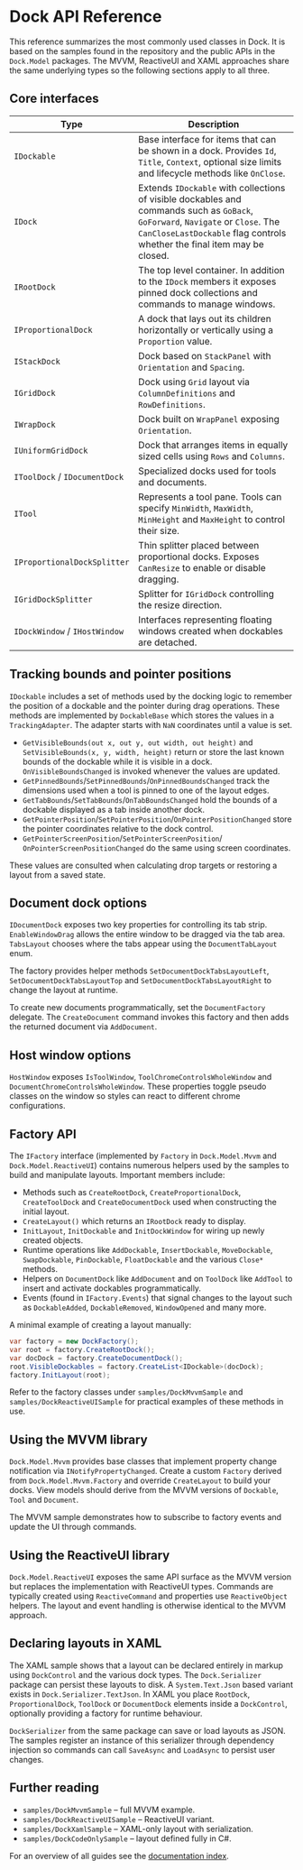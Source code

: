 # Dock API Reference

This reference summarizes the most commonly used classes in Dock. It is based on the samples found in the repository and the public APIs in the `Dock.Model` packages. The MVVM, ReactiveUI and XAML approaches share the same underlying types so the following sections apply to all three.

## Core interfaces

| Type | Description |
| --- | --- |
| `IDockable` | Base interface for items that can be shown in a dock. Provides `Id`, `Title`, `Context`, optional size limits and lifecycle methods like `OnClose`. |
| `IDock` | Extends `IDockable` with collections of visible dockables and commands such as `GoBack`, `GoForward`, `Navigate` or `Close`. The `CanCloseLastDockable` flag controls whether the final item may be closed. |
| `IRootDock` | The top level container. In addition to the `IDock` members it exposes pinned dock collections and commands to manage windows. |
| `IProportionalDock` | A dock that lays out its children horizontally or vertically using a `Proportion` value. |
| `IStackDock` | Dock based on `StackPanel` with `Orientation` and `Spacing`. |
| `IGridDock` | Dock using `Grid` layout via `ColumnDefinitions` and `RowDefinitions`. |
| `IWrapDock` | Dock built on `WrapPanel` exposing `Orientation`. |
| `IUniformGridDock` | Dock that arranges items in equally sized cells using `Rows` and `Columns`. |
| `IToolDock` / `IDocumentDock` | Specialized docks used for tools and documents. |
| `ITool` | Represents a tool pane. Tools can specify `MinWidth`, `MaxWidth`, `MinHeight` and `MaxHeight` to control their size. |
| `IProportionalDockSplitter` | Thin splitter placed between proportional docks. Exposes `CanResize` to enable or disable dragging. |
| `IGridDockSplitter` | Splitter for `IGridDock` controlling the resize direction. |
| `IDockWindow` / `IHostWindow` | Interfaces representing floating windows created when dockables are detached. |

## Tracking bounds and pointer positions

`IDockable` includes a set of methods used by the docking logic to remember the
position of a dockable and the pointer during drag operations. These methods are
implemented by `DockableBase` which stores the values in a `TrackingAdapter`.
The adapter starts with `NaN` coordinates until a value is set.

- `GetVisibleBounds(out x, out y, out width, out height)` and
  `SetVisibleBounds(x, y, width, height)` return or store the last known bounds
  of the dockable while it is visible in a dock. `OnVisibleBoundsChanged` is
  invoked whenever the values are updated.
- `GetPinnedBounds`/`SetPinnedBounds`/`OnPinnedBoundsChanged` track the
  dimensions used when a tool is pinned to one of the layout edges.
- `GetTabBounds`/`SetTabBounds`/`OnTabBoundsChanged` hold the bounds of a
  dockable displayed as a tab inside another dock.
- `GetPointerPosition`/`SetPointerPosition`/`OnPointerPositionChanged` store the
  pointer coordinates relative to the dock control.
- `GetPointerScreenPosition`/`SetPointerScreenPosition`/
  `OnPointerScreenPositionChanged` do the same using screen coordinates.

These values are consulted when calculating drop targets or restoring a layout
from a saved state.

## Document dock options

`IDocumentDock` exposes two key properties for controlling its tab strip. `EnableWindowDrag` allows the entire window to be dragged via the tab area. `TabsLayout` chooses where the tabs appear using the `DocumentTabLayout` enum.

The factory provides helper methods `SetDocumentDockTabsLayoutLeft`, `SetDocumentDockTabsLayoutTop` and `SetDocumentDockTabsLayoutRight` to change the layout at runtime.

To create new documents programmatically, set the `DocumentFactory`
delegate. The `CreateDocument` command invokes this factory and then
adds the returned document via `AddDocument`.

## Host window options

`HostWindow` exposes `IsToolWindow`, `ToolChromeControlsWholeWindow` and
`DocumentChromeControlsWholeWindow`. These properties toggle pseudo classes on
the window so styles can react to different chrome configurations.

## Factory API

The `IFactory` interface (implemented by `Factory` in `Dock.Model.Mvvm` and `Dock.Model.ReactiveUI`) contains numerous helpers used by the samples to build and manipulate layouts. Important members include:

- Methods such as `CreateRootDock`, `CreateProportionalDock`, `CreateToolDock` and `CreateDocumentDock` used when constructing the initial layout.
- `CreateLayout()` which returns an `IRootDock` ready to display.
- `InitLayout`, `InitDockable` and `InitDockWindow` for wiring up newly created objects.
- Runtime operations like `AddDockable`, `InsertDockable`, `MoveDockable`, `SwapDockable`, `PinDockable`, `FloatDockable` and the various `Close*` methods.
- Helpers on `DocumentDock` like `AddDocument` and on `ToolDock` like `AddTool` to insert and activate dockables programmatically.
- Events (found in `IFactory.Events`) that signal changes to the layout such as `DockableAdded`, `DockableRemoved`, `WindowOpened` and many more.

A minimal example of creating a layout manually:

```csharp
var factory = new DockFactory();
var root = factory.CreateRootDock();
var docDock = factory.CreateDocumentDock();
root.VisibleDockables = factory.CreateList<IDockable>(docDock);
factory.InitLayout(root);
```

Refer to the factory classes under `samples/DockMvvmSample` and `samples/DockReactiveUISample` for practical examples of these methods in use.

## Using the MVVM library

`Dock.Model.Mvvm` provides base classes that implement property change notification via `INotifyPropertyChanged`. Create a custom `Factory` derived from `Dock.Model.Mvvm.Factory` and override `CreateLayout` to build your docks. View models should derive from the MVVM versions of `Dockable`, `Tool` and `Document`.

The MVVM sample demonstrates how to subscribe to factory events and update the UI through commands.

## Using the ReactiveUI library

`Dock.Model.ReactiveUI` exposes the same API surface as the MVVM version but replaces the implementation with ReactiveUI types. Commands are typically created using `ReactiveCommand` and properties use `ReactiveObject` helpers. The layout and event handling is otherwise identical to the MVVM approach.

## Declaring layouts in XAML

The XAML sample shows that a layout can be declared entirely in markup using `DockControl` and the various dock types. The `Dock.Serializer` package can persist these layouts to disk. A `System.Text.Json` based variant exists in `Dock.Serializer.TextJson`. In XAML you place `RootDock`, `ProportionalDock`, `ToolDock` or `DocumentDock` elements inside a `DockControl`, optionally providing a factory for runtime behaviour.

`DockSerializer` from the same package can save or load layouts as JSON. The
samples register an instance of this serializer through dependency injection so
commands can call `SaveAsync` and `LoadAsync` to persist user changes.

## Further reading

- `samples/DockMvvmSample` – full MVVM example.
- `samples/DockReactiveUISample` – ReactiveUI variant.
- `samples/DockXamlSample` – XAML-only layout with serialization.
- `samples/DockCodeOnlySample` – layout defined fully in C#.

For an overview of all guides see the [documentation index](README.md).
